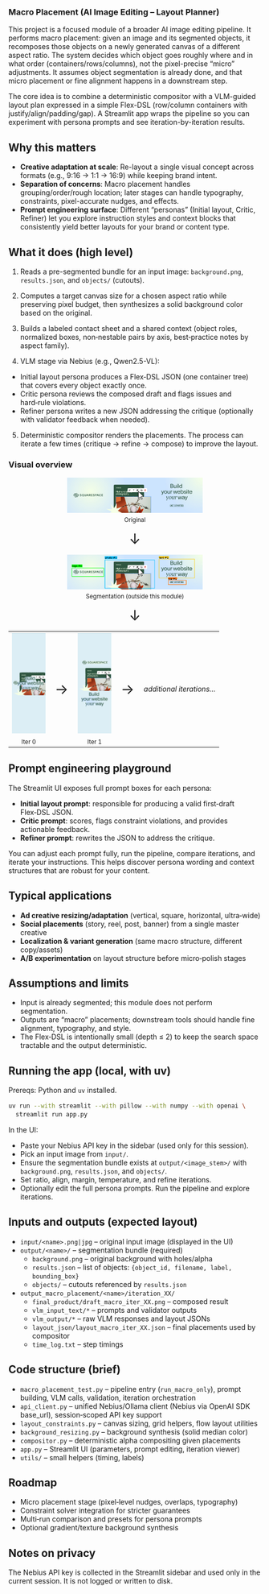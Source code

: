 ### Macro Placement (AI Image Editing – Layout Planner)

This project is a focused module of a broader AI image editing pipeline. It performs macro placement: given an image and its segmented objects, it recomposes those objects on a newly generated canvas of a different aspect ratio. The system decides which object goes roughly where and in what order (containers/rows/columns), not the pixel-precise “micro” adjustments. It assumes object segmentation is already done, and that micro placement or fine alignment happens in a downstream step.

The core idea is to combine a deterministic compositor with a VLM-guided layout plan expressed in a simple Flex-DSL (row/column containers with justify/align/padding/gap). A Streamlit app wraps the pipeline so you can experiment with persona prompts and see iteration-by-iteration results.

## Why this matters

- **Creative adaptation at scale**: Re-layout a single visual concept across formats (e.g., 9:16 → 1:1 → 16:9) while keeping brand intent.
- **Separation of concerns**: Macro placement handles grouping/order/rough location; later stages can handle typography, constraints, pixel-accurate nudges, and effects.
- **Prompt engineering surface**: Different “personas” (Initial layout, Critic, Refiner) let you explore instruction styles and context blocks that consistently yield better layouts for your brand or content type.

## What it does (high level)

1) Reads a pre-segmented bundle for an input image: `background.png`, `results.json`, and `objects/` (cutouts).

2) Computes a target canvas size for a chosen aspect ratio while preserving pixel budget, then synthesizes a solid background color based on the original.

3) Builds a labeled contact sheet and a shared context (object roles, normalized boxes, non‑nestable pairs by axis, best‑practice notes by aspect family).

4) VLM stage via Nebius (e.g., Qwen2.5-VL):
- Initial layout persona produces a Flex‑DSL JSON (one container tree) that covers every object exactly once.
- Critic persona reviews the composed draft and flags issues and hard‑rule violations.
- Refiner persona writes a new JSON addressing the critique (optionally with validator feedback when needed).

5) Deterministic compositor renders the placements. The process can iterate a few times (critique → refine → compose) to improve the layout.

### Visual overview

<p align="center" style="text-align:center;">
  <span style="display:inline-block; text-align:center; vertical-align:middle; horizontal-align:middle;">
    <img src="assets/squarespace.jpg" width="270" style="vertical-align:middle; object-fit:contain;" alt="Original input"><br/>
    <sub>Original</sub>
  </span>
</p>

<p align="center" style="font-size:28px; margin: 2px 0;">↓</p>

<p align="center" style="text-align:center;">
  <span style="display:inline-block; text-align:center; vertical-align:middle;">
    <img src="assets/annotated.png" width="270" style="vertical-align:middle; object-fit:contain;" alt="Annotated / segmented (upstream step)"><br/>
    <sub>Segmentation (outside this module)</sub>
  </span>
</p>

<p align="center" style="font-size:28px; margin: 2px 0;">↓</p>

<div align="center">
  <table style="border-collapse:collapse; border:0;">
    <tr style="border:0;">
      <td align="center" style="border:0;">
        <img src="assets/draft_macro_iter_00.png" height="200" alt="Iteration 0 (first draft)"><br/>
        <sub>Iter 0</sub>
      </td>
      <td align="center" style="font-size:28px; padding: 0 12px; border:0;">→</td>
      <td align="center" style="border:0;">
        <img src="assets/draft_macro_iter_01.png" height="200" alt="Iteration 1 (refined)"><br/>
        <sub>Iter 1</sub>
      </td>
      <td align="center" style="font-size:28px; padding: 0 12px;">→</td>
      <td align="center"><em>additional iterations…</em></td>
    </tr>
  </table>
</div>

## Prompt engineering playground

The Streamlit UI exposes full prompt boxes for each persona:
- **Initial layout prompt**: responsible for producing a valid first‑draft Flex‑DSL JSON.
- **Critic prompt**: scores, flags constraint violations, and provides actionable feedback.
- **Refiner prompt**: rewrites the JSON to address the critique.

You can adjust each prompt fully, run the pipeline, compare iterations, and iterate your instructions. This helps discover persona wording and context structures that are robust for your content.

## Typical applications

- **Ad creative resizing/adaptation** (vertical, square, horizontal, ultra‑wide)
- **Social placements** (story, reel, post, banner) from a single master creative
- **Localization & variant generation** (same macro structure, different copy/assets)
- **A/B experimentation** on layout structure before micro‑polish stages

## Assumptions and limits

- Input is already segmented; this module does not perform segmentation.
- Outputs are “macro” placements; downstream tools should handle fine alignment, typography, and style.
- The Flex‑DSL is intentionally small (depth ≤ 2) to keep the search space tractable and the output deterministic.

## Running the app (local, with uv)

Prereqs: Python and `uv` installed.

```bash
uv run --with streamlit --with pillow --with numpy --with openai \
  streamlit run app.py
```

In the UI:
- Paste your Nebius API key in the sidebar (used only for this session).
- Pick an input image from `input/`.
- Ensure the segmentation bundle exists at `output/<image_stem>/` with `background.png`, `results.json`, and `objects/`.
- Set ratio, align, margin, temperature, and refine iterations.
- Optionally edit the full persona prompts. Run the pipeline and explore iterations.

## Inputs and outputs (expected layout)

- `input/<name>.png|jpg` – original input image (displayed in the UI)
- `output/<name>/` – segmentation bundle (required)
  - `background.png` – original background with holes/alpha
  - `results.json` – list of objects: `{object_id, filename, label, bounding_box}`
  - `objects/` – cutouts referenced by `results.json`
- `output_macro_placement/<name>/iteration_XX/`
  - `final_product/draft_macro_iter_XX.png` – composed result
  - `vlm_input_text/*` – prompts and validator outputs
  - `vlm_output/*` – raw VLM responses and layout JSONs
  - `layout_json/layout_macro_iter_XX.json` – final placements used by compositor
  - `time_log.txt` – step timings

## Code structure (brief)

- `macro_placement_test.py` – pipeline entry (`run_macro_only`), prompt building, VLM calls, validation, iteration orchestration
- `api_client.py` – unified Nebius/Ollama client (Nebius via OpenAI SDK base_url), session‑scoped API key support
- `layout_constraints.py` – canvas sizing, grid helpers, flow layout utilities
- `background_resizing.py` – background synthesis (solid median color)
- `compositor.py` – deterministic alpha compositing given placements
- `app.py` – Streamlit UI (parameters, prompt editing, iteration viewer)
- `utils/` – small helpers (timing, labels)

## Roadmap

- Micro placement stage (pixel‑level nudges, overlaps, typography)
- Constraint solver integration for stricter guarantees
- Multi‑run comparison and presets for persona prompts
- Optional gradient/texture background synthesis

## Notes on privacy

The Nebius API key is collected in the Streamlit sidebar and used only in the current session. It is not logged or written to disk.


